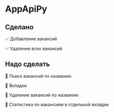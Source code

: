 AppApiPy
===========

## Сделано 

:white_check_mark: Добавление вакансий

:white_check_mark: Удаление всех вакансий

## Надо сделать

:black_square_button: Поиск вакансий по названию

:black_square_button: Вкладки

:black_square_button: Удаление вакансий по названию

:black_square_button: Статистика по вакансиям в отдельной вкладке
